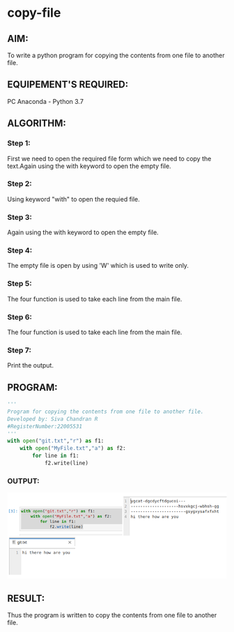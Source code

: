 # copy-file
## AIM:
To write a python program for copying the contents from one file to another file.
## EQUIPEMENT'S REQUIRED: 
PC
Anaconda - Python 3.7
## ALGORITHM: 
### Step 1:
First we need to open the required file form which we need to copy the text.Again using the with keyword to open the empty file. 
### Step 2:
Using keyword "with" to open the requied file. 
### Step 3:
Again using the with keyword to open the empty file. 
### Step 4:
The empty file is open by using 'W' which is used to write only. 
### Step 5:
The four function is used to take each line from the main file. 
### Step 6:
The four function is used to take each line from the main file. 
### Step 7:
Print the output.

## PROGRAM:
```python
'''
Program for copying the contents from one file to another file.
Developed by: Siva Chandran R
#RegisterNumber:22005531
'''
with open("git.txt","r") as f1:
    with open("MyFile.txt","a") as f2:
        for line in f1:
            f2.write(line)
```

### OUTPUT:
![output](./copyout.png)





## RESULT:
Thus the program is written to copy the contents from one file to another file.
